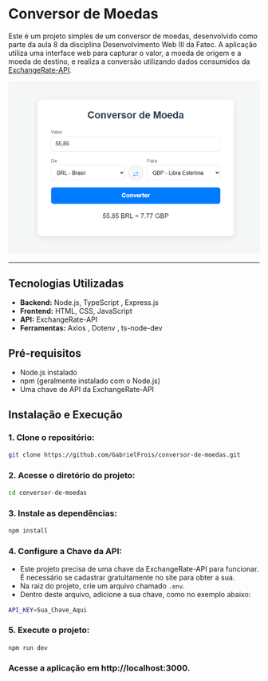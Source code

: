 # Conversor de Moedas

Este é um projeto simples de um conversor de moedas, desenvolvido como parte da aula 8 da disciplina Desenvolvimento Web III da Fatec. 
A aplicação utiliza uma interface web para capturar o valor, a moeda de origem e a moeda de destino, e realiza a conversão utilizando dados consumidos da [ExchangeRate-API](https://www.exchangerate-api.com/).  

![Demonstração do Conversor de Moedas](./assets/demonstracao.png)

---

## Tecnologias Utilizadas

- **Backend:** Node.js, TypeScript , Express.js 
- **Frontend:** HTML, CSS, JavaScript 
- **API:** ExchangeRate-API 
- **Ferramentas:** Axios , Dotenv , ts-node-dev 

## Pré-requisitos
- Node.js instalado
- npm (geralmente instalado com o Node.js)
- Uma chave de API da ExchangeRate-API 

## Instalação e Execução

### 1. Clone o repositório:
```Bash
git clone https://github.com/GabrielFrois/conversor-de-moedas.git
```

### 2. Acesse o diretório do projeto:
```Bash
cd conversor-de-moedas
```

### 3. Instale as dependências:
```Bash
npm install
```

### 4. Configure a Chave da API:
- Este projeto precisa de uma chave da ExchangeRate-API para funcionar. É necessário se cadastrar gratuitamente no site para obter a sua.
- Na raiz do projeto, crie um arquivo chamado `.env`.
- Dentro deste arquivo, adicione a sua chave, como no exemplo abaixo:
```bash
API_KEY=Sua_Chave_Aqui
```

### 5. Execute o projeto:
```Bash
npm run dev
```

### Acesse a aplicação em http://localhost:3000.
